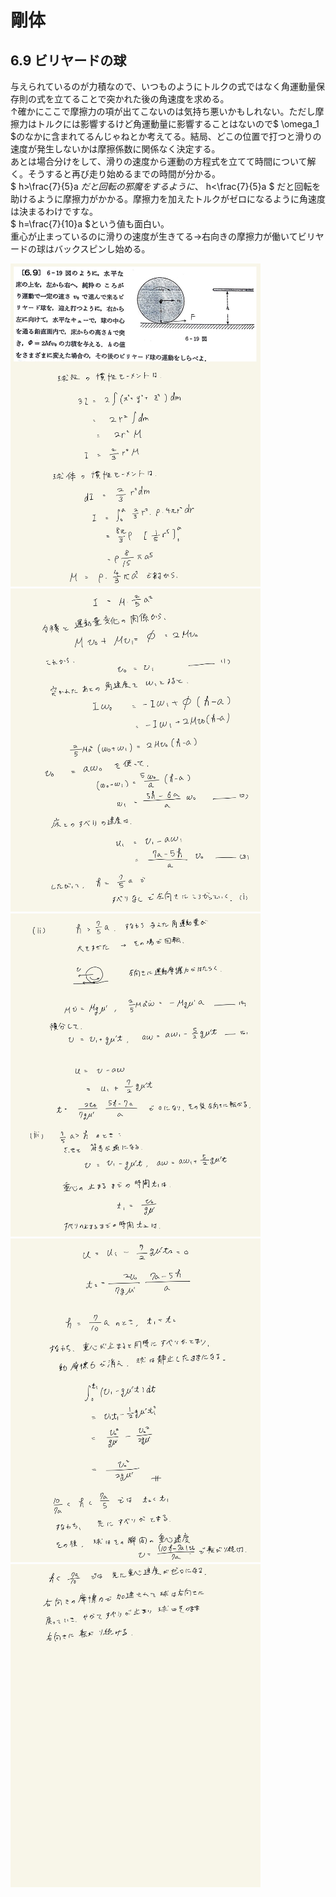<script type="text/javascript" async src="https://cdnjs.cloudflare.com/ajax/libs/mathjax/2.7.7/MathJax.js?config=TeX-MML-AM_CHTML">

</script>

<script type="text/x-mathjax-config">
 MathJax.Hub.Config({
 tex2jax: {
 inlineMath: [['$', '$'] ],
 displayMath: [ ['$$','$$'], ["\\[","\\]"] ]
 }
 });
</script>

# 剛体
## 6.9 ビリヤードの球

与えられているのが力積なので、いつものようにトルクの式ではなく角運動量保存則の式を立てることで突かれた後の角速度を求める。
<br>
↑確かにここで摩擦力の項が出てこないのは気持ち悪いかもしれない。ただし摩擦力はトルクには影響するけど角運動量に影響することはないので$ \omega_1 $のなかに含まれてるんじゃねとか考えてる。結局、どこの位置で打つと滑りの速度が発生しないかは摩擦係数に関係なく決定する。
<br>
あとは場合分けをして、滑りの速度から運動の方程式を立てて時間について解く。そうすると再び走り始めるまでの時間が分かる。
<br>
$ h>\frac{7}{5}a $だと回転の邪魔をするように、$ h<\frac{7}{5}a $ だと回転を助けるように摩擦力がかかる。摩擦力を加えたトルクがゼロになるように角速度は決まるわけですな。
<br>
$ h=\frac{7}{10}a $という値も面白い。
<br>
重心が止まっているのに滑りの速度が生きてる→右向きの摩擦力が働いてビリヤードの球はバックスピンし始める。
<br>

<img width="400" alt="rikigaku-163" src="./images/rb-9/rikigaku-163.jpg">
<img width="400" alt="rikigaku-164" src="./images/rb-9/rikigaku-164.jpg">
<img width="400" alt="rikigaku-165" src="./images/rb-9/rikigaku-165.jpg">
<img width="400" alt="rikigaku-166" src="./images/rb-9/rikigaku-166.jpg">
<img width="400" alt="rikigaku-167" src="./images/rb-9/rikigaku-167.jpg">
